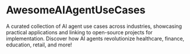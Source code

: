 # AwesomeAIAgentUseCases
A curated collection of AI agent use cases across industries, showcasing practical applications and linking to open-source projects for implementation. Discover how AI agents revolutionize healthcare, finance, education, retail, and more!
